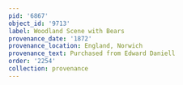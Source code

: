 ```yaml
---
pid: '6867'
object_id: '9713'
label: Woodland Scene with Bears
provenance_date: '1872'
provenance_location: England, Norwich
provenance_text: Purchased from Edward Daniell
order: '2254'
collection: provenance
---
```

